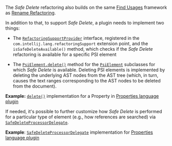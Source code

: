[//]: # (title: Safe Delete Refactoring)

<!-- Copyright 2000-2020 JetBrains s.r.o. and other contributors. Use of this source code is governed by the Apache 2.0 license that can be found in the LICENSE file. -->

The _Safe Delete_ refactoring also builds on the same [Find Usages](find_usages.md) framework as [Rename Refactoring](rename_refactoring.md).

In addition to that, to support _Safe Delete_, a plugin needs to implement two things:

*  The
   [`RefactoringSupportProvider`](upsource:///platform/lang-api/src/com/intellij/lang/refactoring/RefactoringSupportProvider.java)
   interface, registered in the `com.intellij.lang.refactoringSupport` extension point, and the `isSafeDeleteAvailable()` method, which checks if the _Safe Delete_ refactoring is available for a specific PSI element

*  The
   [`PsiElement.delete()`](upsource:///platform/core-api/src/com/intellij/psi/PsiElement.java)
   method for the
   [`PsiElement`](upsource:///platform/core-api/src/com/intellij/psi/PsiElement.java)
   subclasses for which _Safe Delete_ is available.
   Deleting PSI elements is implemented by deleting the underlying AST nodes from the AST tree (which, in turn, causes the text ranges corresponding to the AST nodes to be deleted from the document).

**Example:**
[`delete()`](upsource:///plugins/properties/properties-psi-impl/src/com/intellij/lang/properties/psi/impl/PropertyImpl.java) implementation for a Property in  [Properties language plugin](upsource:///plugins/properties)

If needed, it's possible to further customize how _Safe Delete_ is performed for a particular type of element (e.g., how references are searched) via [`SafeDeleteProcessorDelegate`](upsource:///platform/lang-impl/src/com/intellij/refactoring/safeDelete/SafeDeleteProcessorDelegate.java).

**Example**:
[`SafeDeleteProcessorDelegate`](upsource:///plugins/properties/src/com/intellij/lang/properties/refactoring/PropertiesFilesSafeDeleteProcessor.java) implementation for [Properties language plugin](upsource:///plugins/properties)